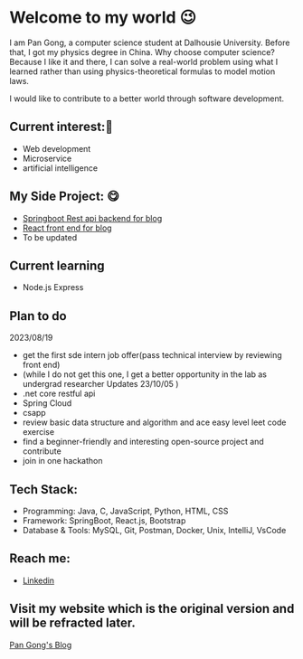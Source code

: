 # Welcome to my world 😉
I am Pan Gong, a computer science student at Dalhousie University. Before that, I got my physics degree in China.
Why choose computer science? 
Because I like it and there, I can solve a real-world problem using what I learned rather than using physics-theoretical formulas to model motion laws.

I would like to contribute to a better world through software development.

## Current interest:🤩
- Web development
- Microservice
- artificial intelligence

## My Side Project: 😋
- [Springboot Rest api backend for blog](https://github.com/panda022/fullstack-backend)
- [React front end for blog](https://github.com/panda022/react-web)
- To be updated

## Current learning
- Node.js Express

## Plan to do 
2023/08/19
- get the first sde intern job offer(pass technical interview by reviewing front end)
-   (while I do not get this one, I get a better opportunity in the lab as undergrad researcher Updates 23/10/05 )
- .net core restful api
- Spring Cloud
- csapp
- review basic data structure and algorithm and ace easy level leet code exercise
- find a beginner-friendly and interesting open-source project and contribute
- join in one hackathon

## Tech Stack:
-	Programming: Java, C, JavaScript, Python, HTML, CSS
-	Framework:  SpringBoot, React.js, Bootstrap
-	Database & Tools:  MySQL, Git, Postman, Docker, Unix, IntelliJ, VsCode   

## Reach me: 
-  [Linkedin](https://www.linkedin.com/in/pan-gong-2764a4231/)

## Visit my website which is the original version and will be refracted later.
[Pan Gong's Blog](https://pangong.dev/)


